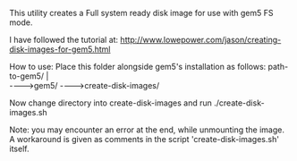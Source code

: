This utility creates a Full system ready disk image for use with gem5 FS mode.

I have followed the tutorial at:
http://www.lowepower.com/jason/creating-disk-images-for-gem5.html

How to use:
Place this folder alongside gem5's installation as follows:
path-to-gem5/
|		
---->gem5/
---->create-disk-images/

Now change directory into create-disk-images and run ./create-disk-images.sh

Note: you may encounter an error at the end, while unmounting the image. A workaround is given as comments in the script 'create-disk-images.sh' itself.
